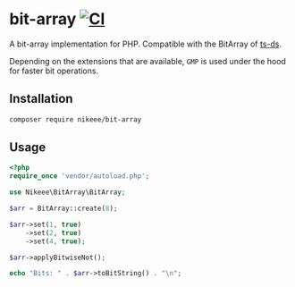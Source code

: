 # bit-array [![CI](https://github.com/nikeee/php-bit-array/actions/workflows/CI.yml/badge.svg)](https://github.com/nikeee/php-bit-array/actions/workflows/CI.yml)
A bit-array implementation for PHP. Compatible with the BitArray of [ts-ds](https://github.com/nikeee/ts-ds).

Depending on the extensions that are available, `GMP` is used under the hood for faster bit operations.

## Installation

```sh
composer require nikeee/bit-array
```

## Usage
```php
<?php
require_once 'vendor/autoload.php';

use Nikeee\BitArray\BitArray;

$arr = BitArray::create(8);

$arr->set(1, true)
    ->set(2, true)
    ->set(4, true);

$arr->applyBitwiseNot();

echo "Bits: " . $arr->toBitString() . "\n";
```
